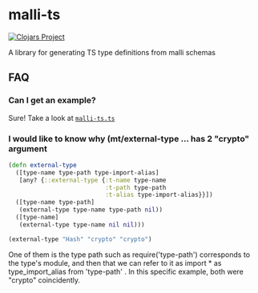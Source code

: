 # malli-ts

[![Clojars Project](https://img.shields.io/clojars/v/org.clojars.flowyourmoney/malli-ts.svg)](https://clojars.org/org.clojars.tiagodalloca/malli-ts)

A library for generating TS type definitions from malli schemas

## FAQ

### Can I get an example?

Sure! Take a look at [`malli-ts.ts`](https://github.com/flowyourmoney/malli-ts/blob/master/src/malli_ts/ts.cljs)

### I would like to know why (mt/external-type … has 2 "crypto" argument

```clojure
(defn external-type
  ([type-name type-path type-import-alias]
   [any? {::external-type {:t-name type-name
                           :t-path type-path
                           :t-alias type-import-alias}}])
  ([type-name type-path]
   (external-type type-name type-path nil))
  ([type-name]
   (external-type type-name nil nil)))

(external-type "Hash" "crypto" "crypto")
```

One of them is the type path such as require('type-path') corresponds to the type's module, and then that we can refer to it as import * as type_import_alias from 'type-path' . In this specific example, both were "crypto" coincidently. 
